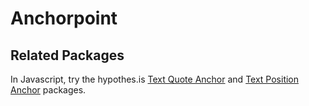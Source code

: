# Anchorpoint

## Related Packages

In Javascript, try the hypothes.is [Text Quote Anchor](https://www.npmjs.com/package/dom-anchor-text-quote) and [Text Position Anchor](https://www.npmjs.com/package/dom-anchor-text-position) packages.